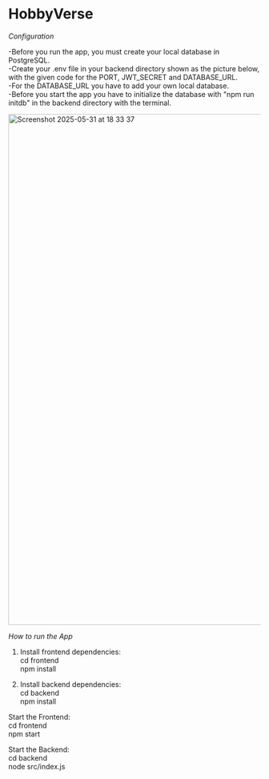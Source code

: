 # HobbyVerse

*Configuration*

-Before you run the app, you must create your local database in PostgreSQL.<br/>
-Create your .env file in your backend directory shown as the picture below, with the given code for the PORT, JWT_SECRET and DATABASE_URL.<br/>
-For the DATABASE_URL you have to add your own local database.<br/>
-Before you start the app you have to initialize the database with "npm run initdb" in the backend directory with the terminal.<br/>

<img width="1020" alt="Screenshot 2025-05-31 at 18 33 37" src="https://github.com/user-attachments/assets/ec0b2e6f-5c1e-453a-84b2-3e234fb9376a" />




*How to run the App*

1. Install frontend dependencies:<br/>
cd frontend<br/>
npm install<br/>

2. Install backend dependencies:<br/>
cd backend<br/>
npm install<br/>

Start the Frontend:<br/>
cd frontend<br/>
npm start<br/>

Start the Backend:<br/>
cd backend<br/>
node src/index.js<br/>

